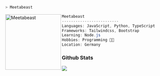 ```zsh
> Meetabeast
```

<img align="left" src="https://avatars.githubusercontent.com/u/84871625?v=4" alt="Meetabeast" width="175" />

```csharp
Meetabeast
-------------------------
Languages: JavaScript, Python, TypeScript
Frameworks: Tailwindcss, Bootstrap
Learning: Node.js
Hobbies: Programming 👩‍💻
Location: Germany
```

<h3>Github Stats</h3>
<div><img src="https://github-readme-stats.vercel.app/api?username=Meetabeast&show_icons=true&count_private=true&hide_border=true&theme=dark&card_width=1200" align="center" /></div>

